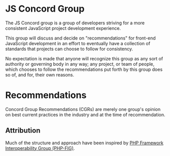 # JS Concord Group

The JS Concord group is a group of developers striving for a more consistent
JavaScript project development experience.

This group will discuss and decide on "recommendations" for front-end JavaScript
development in an effort to eventually have a collection of standards that
projects can choose to follow for consistency.

No expectation is made that anyone will recognize this group as any sort of
authority or governing body in any way; any project, or team of people, which
chooses to follow the recommendations put forth by this group does so of, and
for, their own reasons.


# Recommendations

Concord Group Recommendations (CGRs) are merely one group's opinion on best
current practices in the industry and at the time of recommendation.


## Attribution

Much of the structure and approach have been inspired by [PHP Framework
Interoperability Group (PHP-FIG)].


[PHP Framework Interoperability Group (PHP-FIG)]: http://www.php-fig.org/
